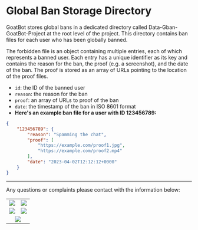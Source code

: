 # **Global Ban Storage Directory**

GoatBot stores global bans in a dedicated directory called Data-Gban-GoatBot-Project at the root level of the project. This directory contains ban files for each user who has been globally banned.

The forbidden file is an object containing multiple entries, each of which represents a banned user. Each entry has a unique identifier as its key and contains the reason for the ban, the proof (e.g. a screenshot), and the date of the ban. The proof is stored as an array of URLs pointing to the location of the proof files.

* `id`: the ID of the banned user
* `reason`: the reason for the ban
* `proof`: an array of URLs to proof of the ban
* `date`: the timestamp of the ban in ISO 8601 format
* **Here's an example ban file for a user with ID 123456789:**

```json
{
	"123456789": {
		"reason": "Spamming the chat",
		"proof": [
			"https://example.com/proof1.jpg",
			"https://example.com/proof2.mp4"
		],
		"date": "2023-04-02T12:12:12+0000"
	}
}
```
---

Any questions or complaints please contact with the information below:
<table>
<tr>
<td align="center"><a href="https://t.me/ntkhang03"><img src="https://img.shields.io/badge/Telegram-2CA5E0?style=for-the-badge&logo=telegram&logoColor=white"></a>
</td>
<td align="center"><a href="https://www.facebook.com/ntkhang03"><img src="https://img.shields.io/badge/Facebook-1877F2?style=for-the-badge&logo=facebook&logoColor=white"></a>
</td>
</tr>

<tr>
<td align="center"><a href="https://twitter.com/ntkhang03"><img src="https://img.shields.io/badge/Twitter-1DA1F2?style=for-the-badge&logo=twitter&logoColor=white"></a>
</td>
<td align="center"><a href="https://www.youtube.com/@NTKhang03"><img src="https://img.shields.io/badge/Youtube-FF0000?style=for-the-badge&logo=youtube&logoColor=white"></a>
</td>
</tr>

<tr>
<td align="center" colspan=2><a href="https://github.com/ntkhang03"><img src="https://img.shields.io/badge/Github-181717?style=for-the-badge&logo=github&logoColor=white"></a>
</td>
</tr>
</table>
